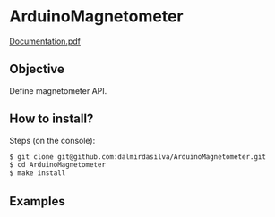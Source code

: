 # ArduinoMagnetometer

[Documentation.pdf](Documentation.pdf)

## Objective

Define magnetometer API.

## How to install?

Steps (on the console):

```bash
$ git clone git@github.com:dalmirdasilva/ArduinoMagnetometer.git
$ cd ArduinoMagnetometer
$ make install
```

## Examples

```cpp
```
